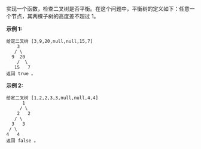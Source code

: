 实现一个函数，检查二叉树是否平衡。在这个问题中，平衡树的定义如下：任意一个节点，其两棵子树的高度差不超过 1。

  
 **示例 1:**

    
    
    给定二叉树 [3,9,20,null,null,15,7]  
        3  
       / \  
      9  20  
        /  \  
       15   7  
    返回 true 。

 **示例 2:**  

    
    
    给定二叉树 [1,2,2,3,3,null,null,4,4]  
          1  
         / \  
        2   2  
       / \  
      3   3  
     / \  
    4   4  
    返回 false 。

